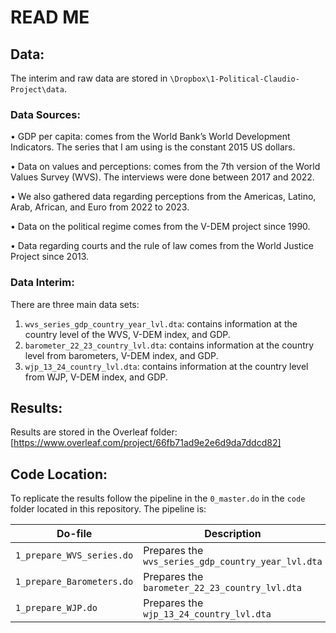 # READ ME
## Data:
The interim and raw data are stored in `\Dropbox\1-Political-Claudio-Project\data`. 

### Data Sources:
• GDP per capita: comes from the World Bank’s World Development Indicators. The series that I am
using is the constant 2015 US dollars.

• Data on values and perceptions: comes from the 7th version of the World Values Survey (WVS). The
interviews were done between 2017 and 2022.
 
• We also gathered data regarding perceptions from the Americas, Latino, Arab, African, and Euro from 2022 to 2023.

• Data on the political regime comes from the V-DEM project since 1990.

• Data regarding courts and the rule of law comes from the World Justice Project since 2013.

### Data Interim: 
There are three main data sets: 
1. `wvs_series_gdp_country_year_lvl.dta`: contains information at the country level of the WVS, V-DEM index, and GDP.
2. `barometer_22_23_country_lvl.dta`: contains information at the country level from barometers, V-DEM index, and GDP.
3. `wjp_13_24_country_lvl.dta`: contains information at the country level from WJP, V-DEM index, and GDP.

## Results: 
Results are stored in the Overleaf folder: [https://www.overleaf.com/project/66fb71ad9e2e6d9da7ddcd82] 
   
## Code Location:
To replicate the results follow the pipeline in the `0_master.do` in the `code` folder located in this repository. The pipeline is: 

| Do-file      | Description |
| ----------- | ----------- |
| `1_prepare_WVS_series.do` | Prepares the `wvs_series_gdp_country_year_lvl.dta` |
| `1_prepare_Barometers.do`   | Prepares the `barometer_22_23_country_lvl.dta` |
| `1_prepare_WJP.do`   | Prepares the `wjp_13_24_country_lvl.dta` |


